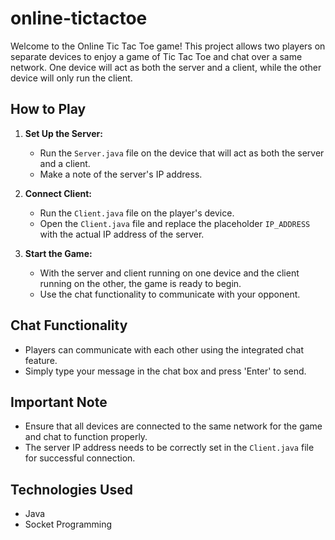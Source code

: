 # online-tictactoe

Welcome to the Online Tic Tac Toe game! This project allows two players on separate devices to enjoy a game of Tic Tac Toe and chat over a same network. One device will act as both the server and a client, while the other device will only run the client.

## How to Play

1. **Set Up the Server:**
   - Run the `Server.java` file on the device that will act as both the server and a client.
   - Make a note of the server's IP address.

2. **Connect Client:**
   - Run the `Client.java` file on the player's device.
   - Open the `Client.java` file and replace the placeholder `IP_ADDRESS` with the actual IP address of the server.

3. **Start the Game:**
   - With the server and client running on one device and the client running on the other, the game is ready to begin.
   - Use the chat functionality to communicate with your opponent.

## Chat Functionality

- Players can communicate with each other using the integrated chat feature.
- Simply type your message in the chat box and press 'Enter' to send.

## Important Note

- Ensure that all devices are connected to the same network for the game and chat to function properly.
- The server IP address needs to be correctly set in the `Client.java` file for successful connection.

## Technologies Used

- Java
- Socket Programming

